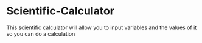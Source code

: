 # Scientific-Calculator
This scientific calculator will allow you to input variables and the values of it so you can do a calculation
